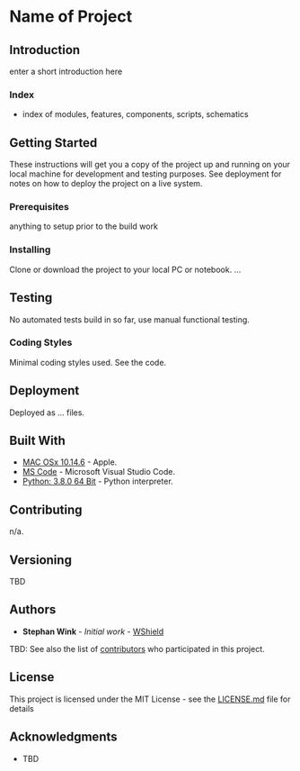 # Name of Project 

## Introduction
enter a short introduction here
### Index
- index of modules, features, components, scripts, schematics

## Getting Started

These instructions will get you a copy of the project up and running on your local machine for development and testing purposes. See deployment for notes on how to deploy the project on a live system.

### Prerequisites

anything to setup prior to the build work

### Installing

Clone or download the project to your local PC or notebook. 
...


## Testing

No automated tests build in so far, use manual functional testing.

### Coding Styles

Minimal coding styles used. See the code.

## Deployment

Deployed as ... files.

## Built With

* [MAC OSx 10.14.6](https://apple.com) - Apple.
* [MS Code](https://code.visualstudio.com) - Microsoft Visual Studio Code.
* [Python: 3.8.0 64 Bit](https://www.python.org) - Python interpreter.

## Contributing

n/a.

## Versioning

TBD

## Authors

* **Stephan Wink** - *Initial work* - [WShield](https://github.com/winkste)

TBD: See also the list of [contributors](https://github.com/your/project/contributors) who participated in this project.

## License

This project is licensed under the MIT License - see the [LICENSE.md](LICENSE.md) file for details

## Acknowledgments

* TBD